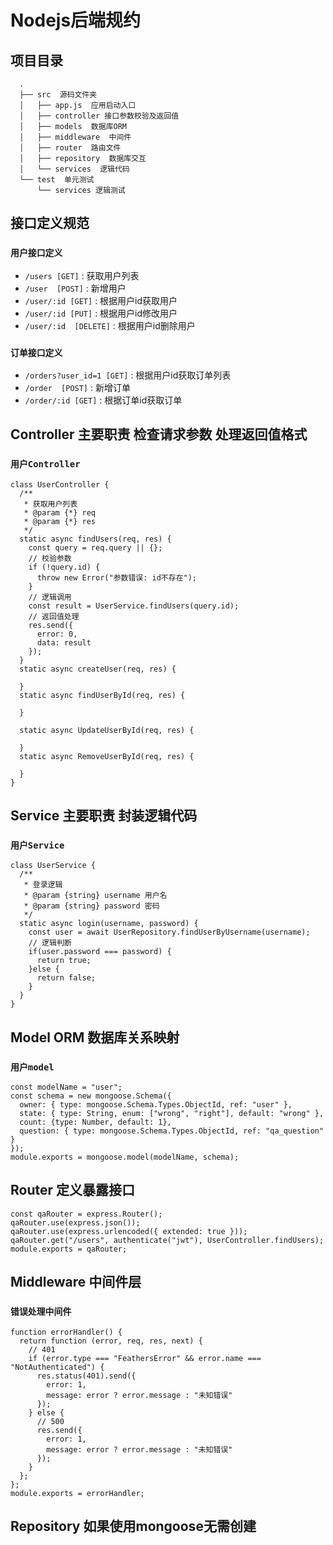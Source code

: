 # Nodejs后端规约

## 项目目录 
```
  .
  ├── src  源码文件夹
  │   ├── app.js  应用启动入口
  │   ├── controller 接口参数校验及返回值
  │   ├── models  数据库ORM
  │   ├── middleware  中间件
  │   ├── router  路由文件
  │   ├── repository  数据库交互
  │   └── services  逻辑代码
  └── test  单元测试
      └── services 逻辑测试
```
## 接口定义规范 

### `用户接口定义`

- `/users [GET]` : 获取用户列表
- `/user  [POST]` : 新增用户
- `/user/:id [GET]` : 根据用户id获取用户
- `/user/:id [PUT]` : 根据用户id修改用户
- `/user/:id  [DELETE]` : 根据用户id删除用户

### `订单接口定义`

- `/orders?user_id=1 [GET]` : 根据用户id获取订单列表
- `/order  [POST]` : 新增订单
- `/order/:id [GET]` : 根据订单id获取订单
 
## Controller 主要职责 检查请求参数 处理返回值格式
### `用户Controller`
```
class UserController {
  /**
   * 获取用户列表
   * @param {*} req 
   * @param {*} res 
   */
  static async findUsers(req, res) {
    const query = req.query || {};
    // 校验参数
    if (!query.id) {
      throw new Error("参数错误: id不存在");
    }
    // 逻辑调用
    const result = UserService.findUsers(query.id);
    // 返回值处理
    res.send({
      error: 0,
      data: result
    });
  }
  static async createUser(req, res) {
    
  }
  static async findUserById(req, res) {

  }

  static async UpdateUserById(req, res) {

  }
  static async RemoveUserById(req, res) {

  }
}
```
 
## Service 主要职责 封装逻辑代码
### `用户Service`
```
class UserService {
  /**
   * 登录逻辑
   * @param {string} username 用户名
   * @param {string} password 密码
   */
  static async login(username, password) {
    const user = await UserRepository.findUserByUsername(username);
    // 逻辑判断
    if(user.password === password) {
      return true;
    }else {
      return false;
    }
  }
}
```
## Model ORM 数据库关系映射
### `用户model`
```
const modelName = "user";
const schema = new mongoose.Schema({
  owner: { type: mongoose.Schema.Types.ObjectId, ref: "user" },
  state: { type: String, enum: ["wrong", "right"], default: "wrong" },
  count: {type: Number, default: 1},
  question: { type: mongoose.Schema.Types.ObjectId, ref: "qa_question" }
});
module.exports = mongoose.model(modelName, schema);
```
## Router 定义暴露接口
```
const qaRouter = express.Router();
qaRouter.use(express.json());
qaRouter.use(express.urlencoded({ extended: true }));
qaRouter.get("/users", authenticate("jwt"), UserController.findUsers);
module.exports = qaRouter;
```
## Middleware 中间件层
### `错误处理中间件`
```
function errorHandler() {
  return function (error, req, res, next) {
    // 401
    if (error.type === "FeathersError" && error.name === "NotAuthenticated") {
      res.status(401).send({
        error: 1,
        message: error ? error.message : "未知错误"
      });
    } else {
      // 500
      res.send({
        error: 1,
        message: error ? error.message : "未知错误"
      });
    }
  };
};
module.exports = errorHandler;
```
## Repository 如果使用mongoose无需创建
